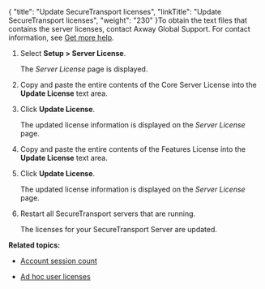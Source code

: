 {
    "title": "Update SecureTransport licenses",
    "linkTitle": "Update SecureTransport licenses",
    "weight": "230"
}To obtain the text files that contains the server licenses, contact Axway Global Support. For contact information, see [Get more help](get_more_help0.htm).

1.  Select **Setup > Server License**.  
    The *Server License* page is displayed.
2.  Copy and paste the entire contents of the Core Server License into the **Update License** text area.
3.  Click **Update License**.  
    The updated license information is displayed on the *Server License* page.
4.  Copy and paste the entire contents of the Features License into the **Update License** text area.
5.  Click **Update License**.  
    The updated license information is displayed on the *Server License* page.
6.  Restart all SecureTransport servers that are running.  
    The licenses for your SecureTransport Server are updated.

**Related topics:**

-   [Account session count](../c_st_account_session_count)
-   [Ad hoc user licenses](../c_st_adhoc_user_licenses)
